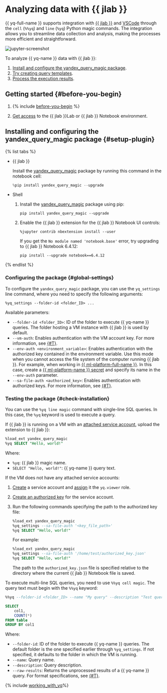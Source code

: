 # Analyzing data with {{ jlab }}

{{ yq-full-name }} supports integration with [{{ jlab }}](https://jupyter.org) and [VSCode](https://code.visualstudio.com/docs/datascience/jupyter-notebooks) through the `cell` (`%%yq`) and `line` (`%yq`) Python magic commands. The integration allows you to streamline data collection and analysis, making the processes more efficient and straightforward.

![jupyter-screenshot](../../_assets/query/jupyter-screenshot.png)

To analyze {{ yq-name }} data with {{ jlab }}:

1. [Install and configure the yandex_query_magic package](#setup-plugin).
1. [Try creating query templates](#templating).
1. [Process the execution results](#capture-command-result).

## Getting started {#before-you-begin}

1. {% include [before-you-begin](../../_tutorials/_tutorials_includes/before-you-begin.md) %}

1. [Get access](https://jupyter.org/install) to the {{ jlab }}Lab or {{ jlab }} Notebook environment.

## Installing and configuring the yandex_query_magic package {#setup-plugin}

{% list tabs %}

- {{ jlab }}

   Install the [yandex_query_magic](https://pypi.org/project/yandex-query-magic/) package by running this command in the notebook cell:

   ```python
   %pip install yandex_query_magic --upgrade
   ```

- Shell

   1. Install the [yandex_query_magic](https://pypi.org/project/yandex-query-magic/) package using pip:

      ```shell
      pip install yandex_query_magic --upgrade
      ```

   1. Enable the {{ jlab }} extension for the {{ jlab }} Notebook UI controls:

      ```shell
      %jupyter contrib nbextension install --user
      ```

      If you get the `No module named 'notebook.base'` error, try upgrading to {{ jlab }} Notebook 6.4.12:

      ```shell
      pip install --upgrade notebook==6.4.12
      ```

{% endlist %}

### Configuring the package {#global-settings}

To configure the `yandex_query_magic` package, you can use the `yq_settings` line command, where you need to specify the following arguments:

```shell
%yq_settings --folder-id <folder_ID> ...
```

Available parameters:

* `--folder-id <folder_ID>`: ID of the folder to execute {{ yq-name }} queries. The folder hosting a VM instance with {{ jlab }} is used by default.
* `--vm-auth`: Enables authentication with the VM account key. For more information, see [{#T}](../../compute/operations/vm-connect/auth-inside-vm.md).
* `--env-auth <environment_variable>`: Enables authentication with the authorized key contained in the environment variable. Use this mode when you cannot access the file system of the computer running {{ jlab }}. For example, when working in [{{ ml-platform-full-name }}](../../datasphere/concepts/index.md). In this case, create a [{{ ml-platform-name }} secret](../../datasphere/operations/data/secrets.md) and specify its name in the `--env-auth` parameter.
* `--sa-file-auth <authorized_key>`: Enables authentication with authorized keys. For more information, see [{#T}](../../iam/operations/authorized-key/create.md).

### Testing the package {#check-installation}

You can use the `%yq line magic` command with single-line SQL queries. In this case, the `%yq` keyword is used to execute a query.

If {{ jlab }} is running on a VM with an [attached service account](../../compute/operations/vm-connect/auth-inside-vm), upload the extension to {{ jlab }}:

```sql
%load_ext yandex_query_magic
%yq SELECT "Hello, world!"
```

Where:

* `%yq`: {{ jlab }} magic name.
* `SELECT "Hello, world!"`: {{ yq-name }} query text.

If the VM does not have any attached service accounts:

1. [Create](../../iam/operations/sa/create.md) a service account and [assign](../../iam/operations/sa/assign-role-for-sa.md) it the `yq.viewer` role.

1. [Create an authorized key](../../iam/operations/authorized-key/create.md) for the service account.

1. Run the following commands specifying the path to the authorized key file:

   ```sql
   %load_ext yandex_query_magic
   %yq_settings --sa-file-auth '<key_file_path>'
   %yq SELECT "Hello, world!"
   ```

   For example:

   ```sql
   %load_ext yandex_query_magic
   %yq_settings --sa-file-auth '/home/test/authorized_key.json'
   %yq SELECT "Hello, world!"
   ```

   The path to the `authorized_key.json` file is specified relative to the directory where the current {{ jlab }} Notebook file is saved.

To execute multi-line SQL queries, you need to use `%%yq cell magic`. The query text must begin with the `%%yq` keyword:

```sql
%%yq --folder-id <folder_ID> --name "My query" --description "Test query" --raw-results

SELECT
    col1,
    COUNT(*)
FROM table
GROUP BY col1
```

Where:

* `--folder-id`: ID of the folder to execute {{ yq-name }} queries. The default folder is the one specified earlier through `%yq_settings`. If not specified, it defaults to the folder in which the VM is running.
* `--name`: Query name.
* `--description`: Query description.
* `--raw-results`: Returns the unprocessed results of a {{ yq-name }} query. For format specifications, see [{#T}](../api/yql-json-conversion-rules.md).

{% include  [working_with_yq](../../_includes/query/magics.md)%}
